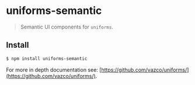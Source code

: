 # uniforms-semantic

> Semantic UI components for `uniforms`.

## Install

```sh
$ npm install uniforms-semantic
```

For more in depth documentation see: [https://github.com/vazco/uniforms/](https://github.com/vazco/uniforms/).
